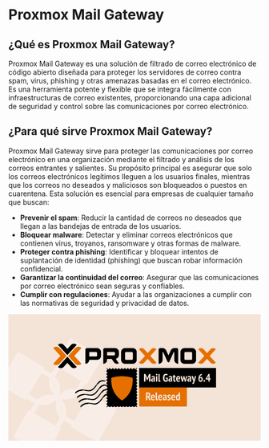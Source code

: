 # Proxmox Mail Gateway

## ¿Qué es Proxmox Mail Gateway?

Proxmox Mail Gateway es una solución de filtrado de correo electrónico de código abierto diseñada para proteger los servidores de correo contra spam, virus, phishing y otras amenazas basadas en el correo electrónico. Es una herramienta potente y flexible que se integra fácilmente con infraestructuras de correo existentes, proporcionando una capa adicional de seguridad y control sobre las comunicaciones por correo electrónico.

## ¿Para qué sirve Proxmox Mail Gateway?

Proxmox Mail Gateway sirve para proteger las comunicaciones por correo electrónico en una organización mediante el filtrado y análisis de los correos entrantes y salientes. Su propósito principal es asegurar que solo los correos electrónicos legítimos lleguen a los usuarios finales, mientras que los correos no deseados y maliciosos son bloqueados o puestos en cuarentena. Esta solución es esencial para empresas de cualquier tamaño que buscan:

- **Prevenir el spam**: Reducir la cantidad de correos no deseados que llegan a las bandejas de entrada de los usuarios.
- **Bloquear malware**: Detectar y eliminar correos electrónicos que contienen virus, troyanos, ransomware y otras formas de malware.
- **Proteger contra phishing**: Identificar y bloquear intentos de suplantación de identidad (phishing) que buscan robar información confidencial.
- **Garantizar la continuidad del correo**: Asegurar que las comunicaciones por correo electrónico sean seguras y confiables.
- **Cumplir con regulaciones**: Ayudar a las organizaciones a cumplir con las normativas de seguridad y privacidad de datos.

![image](/imagenes/proxmox-mail-gateway.png)
